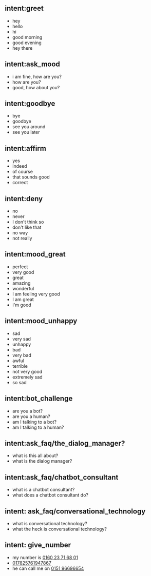 ## intent:greet
- hey
- hello
- hi
- good morning
- good evening
- hey there

## intent:ask_mood
- i am fine, how are you?
- how are you?
- good, how about you?

## intent:goodbye
- bye
- goodbye
- see you around
- see you later

## intent:affirm
- yes
- indeed
- of course
- that sounds good
- correct

## intent:deny
- no
- never
- I don't think so
- don't like that
- no way
- not really

## intent:mood_great
- perfect
- very good
- great
- amazing
- wonderful
- I am feeling very good
- I am great
- I'm good

## intent:mood_unhappy
- sad
- very sad
- unhappy
- bad
- very bad
- awful
- terrible
- not very good
- extremely sad
- so sad

## intent:bot_challenge
- are you a bot?
- are you a human?
- am I talking to a bot?
- am I talking to a human?

## intent:ask_faq/the_dialog_manager?
- what is this all about?
- what is the dialog manager?

## intent:ask_faq/chatbot_consultant
- what is a chatbot consultant?
- what does a chatbot consultant do?

## intent: ask_faq/conversational_technology
- what is conversational technology?
- what the heck is conversational technology?

## intent: give_number
- my number is [0160 23 71 68 01](phone_number)
- [017825761947867](phone_number)
- he can call me on [0151 96696654](phone_number)